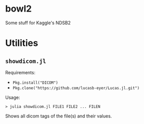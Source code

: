# bowl2
Some stuff for Kaggle's NDSB2

# Utilities

## `showdicom.jl`

Requirements:

- `Pkg.install("DICOM")`
- `Pkg.clone("https://github.com/lucasb-eyer/Lucas.jl.git")`

Usage:

```
> julia showdicom.jl FILE1 FILE2 ... FILEN
```

Shows all dicom tags of the file(s) and their values.
